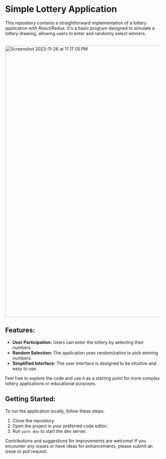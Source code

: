 # Simple Lottery Application

This repository contains a straightforward implementation of a lottery application with React/Redux. It's a basic program designed to simulate a lottery drawing, allowing users to enter and randomly select winners.

<br/>
<img width="877" alt="Screenshot 2023-11-26 at 11 17 05 PM" src="https://github.com/masoudmanson/lotto-max/assets/927990/fcba4be4-51df-43e5-987b-03826d07d893">
<br/>

## Features:
- **User Participation:** Users can enter the lottery by selecting their numbers.
- **Random Selection:** The application uses randomization to pick winning numbers.
- **Simplified Interface:** The user interface is designed to be intuitive and easy to use.

Feel free to explore the code and use it as a starting point for more complex lottery applications or educational purposes.

## Getting Started:
To run the application locally, follow these steps:
1. Clone the repository.
2. Open the project in your preferred code editor.
3. Run `yarn dev` to start the dev server.

Contributions and suggestions for improvements are welcome! If you encounter any issues or have ideas for enhancements, please submit an issue or pull request.
